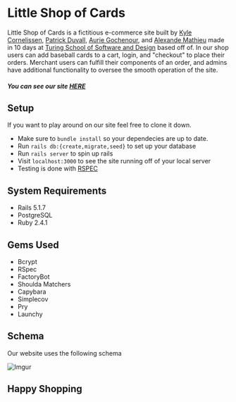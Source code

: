 # Little Shop of Cards
Little Shop of Cards is a fictitious e-commerce site built by [Kyle Cornelissen](https://github.com/kylecornelissen), [Patrick Duvall](https://github.com/Patrick-Duvall), [Aurie Gochenour](https://github.com/Myrdden), and [Alexande Mathieu](https://github.com/alexander-mathieu) made in 10 days at [Turing School of Software and Design](https://turing.io/) based off of. In our shop users can add baseball cards to a cart, login, and "checkout" to place their orders. Merchant users can fulfill their components of an order, and admins have additional functionality to oversee the smooth operation of the site.

##### You can see our site [HERE](https://little-shop-of-cards.herokuapp.com/)

## Setup
If you want to play around on our site feel free to clone it down. 
- Make sure to `bundle install` so your dependecies are up to date.
- Run `rails db:{create,migrate,seed}` to set up your database
- Run `rails server` to spin up rails
- Visit `localhost:3000` to see the site running off of your local server
- Testing is done with [RSPEC](https://github.com/rspec/rspec) 

## System Requirements
* Rails 5.1.7
* PostgreSQL 
* Ruby 2.4.1

## Gems Used
* Bcrypt
* RSpec
* FactoryBot
* Shoulda Matchers
* Capybara
* Simplecov
* Pry
* Launchy

## Schema
Our website uses the following schema

![Imgur](https://i.imgur.com/kEcAZdw.png)

## Happy Shopping



